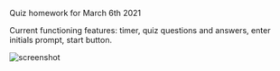 Quiz homework for March 6th 2021

Current functioning features: timer, quiz questions and answers, enter initials prompt, start button.

![screenshot](https://user-images.githubusercontent.com/74692843/110229592-402e3700-7ed0-11eb-9e2d-a0780b34c59c.png)
